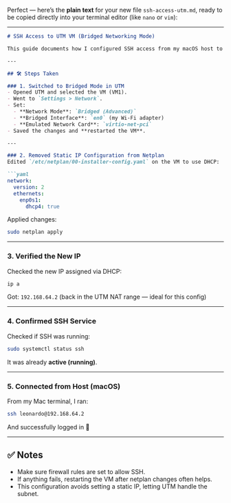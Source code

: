 Perfect — here’s the **plain text** for your new file `ssh-access-utm.md`, ready to be copied directly into your terminal editor (like `nano` or `vim`):

---

````markdown
# SSH Access to UTM VM (Bridged Networking Mode)

This guide documents how I configured SSH access from my macOS host to the DNSMasq Ubuntu Server VM (VM1) using Bridged Networking in UTM.

---

## 🛠️ Steps Taken

### 1. Switched to Bridged Mode in UTM
- Opened UTM and selected the VM (VM1).
- Went to `Settings > Network`.
- Set:
  - **Network Mode**: `Bridged (Advanced)`
  - **Bridged Interface**: `en0` (my Wi-Fi adapter)
  - **Emulated Network Card**: `virtio-net-pci`
- Saved the changes and **restarted the VM**.

---

### 2. Removed Static IP Configuration from Netplan
Edited `/etc/netplan/00-installer-config.yaml` on the VM to use DHCP:

```yaml
network:
  version: 2
  ethernets:
    enp0s1:
      dhcp4: true
````

Applied changes:

```bash
sudo netplan apply
```

---

### 3. Verified the New IP

Checked the new IP assigned via DHCP:

```bash
ip a
```

Got: `192.168.64.2` (back in the UTM NAT range — ideal for this config)

---

### 4. Confirmed SSH Service

Checked if SSH was running:

```bash
sudo systemctl status ssh
```

It was already **active (running)**.

---

### 5. Connected from Host (macOS)

From my Mac terminal, I ran:

```bash
ssh leonardo@192.168.64.2
```

And successfully logged in 🎉

---

## ✅ Notes

* Make sure firewall rules are set to allow SSH.
* If anything fails, restarting the VM after netplan changes often helps.
* This configuration avoids setting a static IP, letting UTM handle the subnet.
